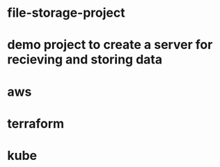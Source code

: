# file-storage-project
# demo project to create a server for recieving and storing data
# aws
# terraform
# kube
